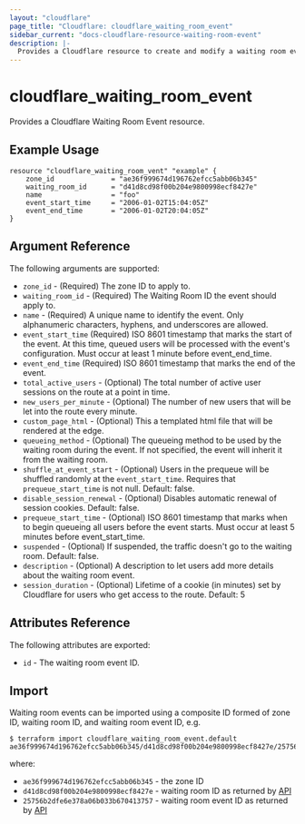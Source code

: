 ```yaml
---
layout: "cloudflare"
page_title: "Cloudflare: cloudflare_waiting_room_event"
sidebar_current: "docs-cloudflare-resource-waiting-room-event"
description: |-
  Provides a Cloudflare resource to create and modify a waiting room event.
---
```


# cloudflare_waiting_room_event

Provides a Cloudflare Waiting Room Event resource.

## Example Usage

```hcl
resource "cloudflare_waiting_room_vent" "example" {
    zone_id              = "ae36f999674d196762efcc5abb06b345"
    waiting_room_id      = "d41d8cd98f00b204e9800998ecf8427e"
    name                 = "foo"
    event_start_time     = "2006-01-02T15:04:05Z"
    event_end_time       = "2006-01-02T20:04:05Z"
}
```

## Argument Reference

The following arguments are supported:

* `zone_id` - (Required) The zone ID to apply to.
* `waiting_room_id` - (Required) The Waiting Room ID the event should apply to.
* `name` - (Required) A unique name to identify the event. Only alphanumeric characters, hyphens, and underscores are allowed.
* `event_start_time` (Required) ISO 8601 timestamp that marks the start of the event. At this time, queued users will be processed with the event's configuration. Must occur at least 1 minute before event_end_time.
* `event_end_time` (Required) ISO 8601 timestamp that marks the end of the event.
* `total_active_users` - (Optional) The total number of active user sessions on the route at a point in time.
* `new_users_per_minute` - (Optional) The number of new users that will be let into the route every minute.
* `custom_page_html` - (Optional) This a templated html file that will be rendered at the edge.
* `queueing_method` - (Optional) The queueing method to be used by the waiting room during the event. If not specified, the event will inherit it from the waiting room.
* `shuffle_at_event_start` - (Optional) Users in the prequeue will be shuffled randomly at the `event_start_time`. Requires that `prequeue_start_time` is not null. Default: false.
* `disable_session_renewal` - (Optional) Disables automatic renewal of session cookies. Default: false.
* `prequeue_start_time` - (Optional) ISO 8601 timestamp that marks when to begin queueing all users before the event starts. Must occur at least 5 minutes before event_start_time.
* `suspended` - (Optional) If suspended, the traffic doesn't go to the waiting room. Default: false.
* `description` - (Optional) A description to let users add more details about the waiting room event.
* `session_duration` - (Optional) Lifetime of a cookie (in minutes) set by Cloudflare for users who get access to the route. Default: 5

## Attributes Reference

The following attributes are exported:

* `id` - The waiting room event ID.

## Import

Waiting room events can be imported using a composite ID formed of zone ID, waiting room ID, and waiting room event ID, e.g.

```
$ terraform import cloudflare_waiting_room_event.default ae36f999674d196762efcc5abb06b345/d41d8cd98f00b204e9800998ecf8427e/25756b2dfe6e378a06b033b670413757
```

where:

* `ae36f999674d196762efcc5abb06b345` - the zone ID
* `d41d8cd98f00b204e9800998ecf8427e` - waiting room ID as returned by [API](https://api.cloudflare.com/#waiting-room-list-waiting-rooms)
* `25756b2dfe6e378a06b033b670413757` - waiting room event ID as returned by [API](https://api.cloudflare.com/#waiting-room-list-events)

